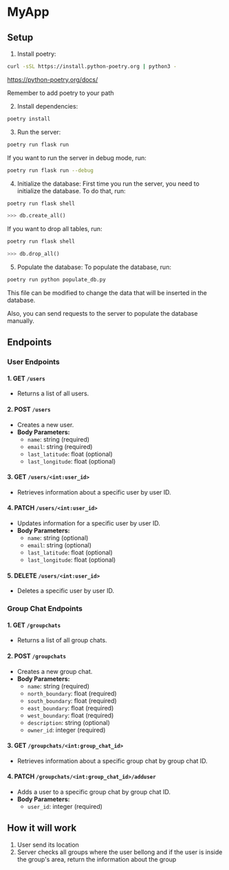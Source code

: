 # MyApp
## Setup
1. Install poetry:
```bash
curl -sSL https://install.python-poetry.org | python3 -
```
https://python-poetry.org/docs/

Remember to add poetry to your path

2. Install dependencies:
```bash
poetry install
```

3. Run the server:
```bash
poetry run flask run
```
If you want to run the server in debug mode, run:
```bash
poetry run flask run --debug
```

4. Initialize the database:
First time you run the server, you need to initialize the database. To do that, run:
```bash
poetry run flask shell
```
```python
>>> db.create_all()
```

If you want to drop all tables, run:
```bash
poetry run flask shell
```
```python
>>> db.drop_all()
```

5. Populate the database:
To populate the database, run:
```bash
poetry run python populate_db.py
```

This file can be modified to change the data that will be inserted in the database.

Also, you can send requests to the server to populate the database manually.

## Endpoints

### User Endpoints

#### 1. **GET** `/users`

- Returns a list of all users.
  
#### 2. **POST** `/users`

- Creates a new user.
- **Body Parameters:**
  - `name`: string (required)
  - `email`: string (required)
  - `last_latitude`: float (optional)
  - `last_longitude`: float (optional)

#### 3. **GET** `/users/<int:user_id>`

- Retrieves information about a specific user by user ID.
  
#### 4. **PATCH** `/users/<int:user_id>`

- Updates information for a specific user by user ID.
- **Body Parameters:**
  - `name`: string (optional)
  - `email`: string (optional)
  - `last_latitude`: float (optional)
  - `last_longitude`: float (optional)

#### 5. **DELETE** `/users/<int:user_id>`

- Deletes a specific user by user ID.

### Group Chat Endpoints

#### 1. **GET** `/groupchats`

- Returns a list of all group chats.
  
#### 2. **POST** `/groupchats`

- Creates a new group chat.
- **Body Parameters:**
  - `name`: string (required)
  - `north_boundary`: float (required)
  - `south_boundary`: float (required)
  - `east_boundary`: float (required)
  - `west_boundary`: float (required)
  - `description`: string (optional)
  - `owner_id`: integer (required)

#### 3. **GET** `/groupchats/<int:group_chat_id>`

- Retrieves information about a specific group chat by group chat ID.

#### 4. **PATCH** `/groupchats/<int:group_chat_id>/adduser`

- Adds a user to a specific group chat by group chat ID.
- **Body Parameters:**
  - `user_id`: integer (required)

## How it will work
1. User send its location
2. Server checks all groups where the user bellong and if the user is inside the group's area, return the information about the group